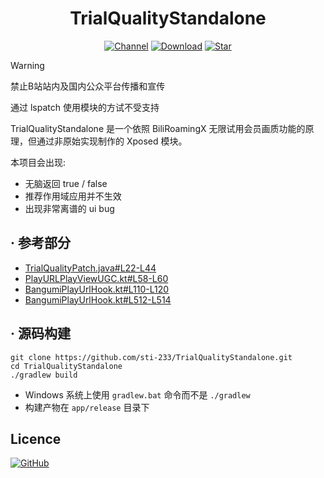 <div align="center">

# TrialQualityStandalone

[![Channel](https://img.shields.io/badge/Follow-Telegram-blue?logo=telegram)](https://t.me/Aniruf_x)
[![Download](https://img.shields.io/github/downloads/sti-233/TrialQualityStandalone/total?color=critical&label=Download&logo=data:image/png)](https://github.com/sti-233/TrialQualityStandalone/releases/latest)
[![Star](https://img.shields.io/github/stars/sti-233/TrialQualityStandalone?label=Star&color=important&logo=data:image/png)](https://github.com/sti-233/TrialQualityStandalone)

</div>

>[!Warning]
> 禁止B站站内及国内公众平台传播和宣传<br/>
> 
> 通过 lspatch 使用模块的方试不受支持<br/>

TrialQualityStandalone 是一个依照 BiliRoamingX 无限试用会员画质功能的原理，但通过非原始实现制作的 Xposed 模块。<br/>

本项目会出现:
- 无脑返回 true / false
- 推荐作用域应用并不生效
- 出现非常离谱的 ui bug

## · 参考部分
- [TrialQualityPatch.java#L22-L44](https://github.com/BiliRoamingX/BiliRoamingX/blob/main/integrations%2Fapp%2Fsrc%2Fmain%2Fjava%2Fapp%2Frevanced%2Fbilibili%2Fpatches%2FTrialQualityPatch.java#L22-L44)
- [PlayURLPlayViewUGC.kt#L58-L60](https://github.com/BiliRoamingX/BiliRoamingX/blob/main/integrations%2Fapp%2Fsrc%2Fmain%2Fjava%2Fapp%2Frevanced%2Fbilibili%2Fpatches%2Fprotobuf%2Fhooks%2FPlayURLPlayViewUGC.kt#L58-L60)
- [BangumiPlayUrlHook.kt#L110-L120](https://github.com/BiliRoamingX/BiliRoamingX/blob/main/integrations%2Fapp%2Fsrc%2Fmain%2Fjava%2Fapp%2Frevanced%2Fbilibili%2Fpatches%2Fprotobuf%2FBangumiPlayUrlHook.kt#L110-L120)
- [BangumiPlayUrlHook.kt#L512-L514](https://github.com/BiliRoamingX/BiliRoamingX/blob/main/integrations%2Fapp%2Fsrc%2Fmain%2Fjava%2Fapp%2Frevanced%2Fbilibili%2Fpatches%2Fprotobuf%2FBangumiPlayUrlHook.kt#L512-L514)

## · 源码构建
```shell
git clone https://github.com/sti-233/TrialQualityStandalone.git
cd TrialQualityStandalone
./gradlew build
```
- Windows 系统上使用 `gradlew.bat` 命令而不是 `./gradlew`
- 构建产物在 `app/release` 目录下

## Licence

[![GitHub](https://img.shields.io/github/license/sti-233/TrialQualityStandalone?style=for-the-badge)](https://github.com/sti-233/TrialQualityStandalone/blob/main/LICENSE)